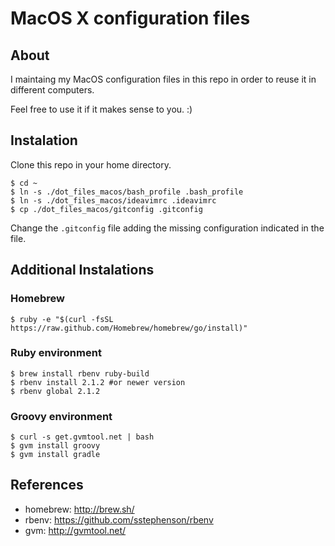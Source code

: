 MacOS X configuration files
===========================

About
-----

I maintaing my MacOS configuration files in this repo in order to reuse it in different computers.

Feel free to use it if it makes sense to you. :)

Instalation
-----------

Clone this repo in your home directory.

    $ cd ~
    $ ln -s ./dot_files_macos/bash_profile .bash_profile
    $ ln -s ./dot_files_macos/ideavimrc .ideavimrc
    $ cp ./dot_files_macos/gitconfig .gitconfig

Change the `.gitconfig` file adding the missing configuration indicated in the file.

Additional Instalations
-----------------------

### Homebrew

    $ ruby -e "$(curl -fsSL https://raw.github.com/Homebrew/homebrew/go/install)"

### Ruby environment

    $ brew install rbenv ruby-build
    $ rbenv install 2.1.2 #or newer version
    $ rbenv global 2.1.2

### Groovy environment

    $ curl -s get.gvmtool.net | bash
    $ gvm install groovy
    $ gvm install gradle

References
----------

* homebrew: http://brew.sh/
* rbenv: https://github.com/sstephenson/rbenv
* gvm: http://gvmtool.net/
